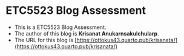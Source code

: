 
# ETC5523 Blog Assessment

* This is a  ETC5523 Blog Assessment. 
* The author of this blog is **Krisanat Anukarnsakulchularp**.
* The URL for this blog is [https://ottokus43.quarto.pub/krisanata/](https://ottokus43.quarto.pub/krisanata/)
